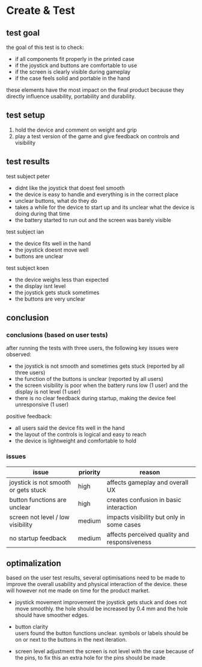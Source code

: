 # Create & Test

## test goal
the goal of this test is to check:
- if all components fit properly in the printed case
- if the joystick and buttons are comfortable to use
- if the screen is clearly visible during gameplay
- if the case feels solid and portable in the hand

these elements have the most impact on the final product because they directly influence usability, portability and durability.

## test setup
1. hold the device and comment on weight and grip
2. play a test version of the game and give feedback on controls and visibility

## test results
test subject peter
- didnt like the joystick that doest feel smooth
- the device is easy to handle and everything is in the correct place
- unclear buttons, what do they do
- takes a while for the device to start up and its unclear what the device is doing during that time
- the battery started to run out and the screen was barely visible

test subject ian
- the device fits well in the hand
- the joystick doesnt move well
- buttons are unclear

test subject koen
- the device weighs less than expected
- the display isnt level
- the joystick gets stuck sometimes
- the buttons are very unclear

## conclusion
### conclusions (based on user tests)

after running the tests with three users, the following key issues were observed:

- the joystick is not smooth and sometimes gets stuck (reported by all three users)
- the function of the buttons is unclear (reported by all users)
- the screen visibility is poor when the battery runs low (1 user) and the display is not level (1 user)
- there is no clear feedback during startup, making the device feel unresponsive (1 user)

positive feedback:
- all users said the device fits well in the hand
- the layout of the controls is logical and easy to reach
- the device is lightweight and comfortable to hold

### issues

| issue                                  | priority | reason                                                  |
|----------------------------------------|----------|----------------------------------------------------------|
| joystick is not smooth or gets stuck   | high     | affects gameplay and overall UX                    |
| button functions are unclear           | high     | creates confusion in basic interaction                  |
| screen not level / low visibility      | medium   | impacts visibility but only in some cases               |
| no startup feedback                    | medium   | affects perceived quality and responsiveness            |

## optimalization
based on the user test results, several optimisations need to be made to improve the overall usability and physical interaction of the device. these will however not me made on time for the product market.

- joystick movement improvement 
  the joystick gets stuck and does not move smoothly. the hole should be increased by 0.4 mm and the hole should have smoother edges.  

- button clarity  
  users found the button functions unclear. symbols or labels should be on or next to the buttons in the next iteration.  

- screen level adjustment
  the screen is not level with the case because of the pins, to fix this an extra hole for the pins should be made